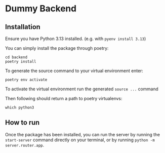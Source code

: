 # Dummy Backend

## Installation

Ensure you have Python 3.13 installed. (e.g. with `pyenv install 3.13`)

You can simply install the package through poetry:

```
cd backend
poetry install
```

To generate the source command to your virtual environment enter:

```
poetry env activate
```

To activate the virtual environment run the generated `source ...` command

Then following should return a path to poetry virtualenvs:

```
which python3
```

## How to run

Once the package has been installed, you can run the server by running the `start-server` command directly on your terminal, or by running `python -m server.router.app`.
